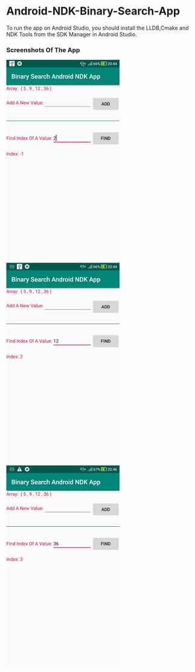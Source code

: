 # Android-NDK-Binary-Search-App
To run the app on Android Studio, you should install the LLDB,Cmake and NDK Tools from the SDK Manager in Android Studio.
### Screenshots Of The App


<p float="left">
    <img src="https://github.com/burhanelgun/Android-NDK-Binary-Search-App/blob/master/Screenshot_20190211-204447.jpg" width="300" title="hover text">
<img src="https://github.com/burhanelgun/Android-NDK-Binary-Search-App/blob/master/Screenshot_20190211-204457.jpg" width="300" title="hover text">
  <img src="https://github.com/burhanelgun/Android-NDK-Binary-Search-App/blob/master/Screenshot_20190211-204617.jpg" width="300" title="hover text">
</p>
